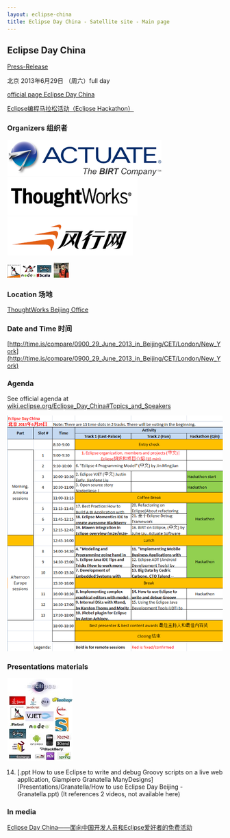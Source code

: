 ```yaml
---
layout: eclipse-china
title: Eclipse Day China - Satellite site - Main page
---
```


## Eclipse Day China

[Press-Release](press-release)	

<p>北京 2013年6月29日 （周六）full day </p>
<p><a href="http://wiki.eclipse.org/Eclipse_Day_China">official page Eclipse Day China</a></p>
<p><a href="hackathon/hackathon_beijing_2013.html">Eclipse编程马拉松活动（Eclipse Hackathon）</a></p>

### Organizers 组织者

![Actuate_logo_SM.jpg](../Pictures/Actuate_logo_SM.jpg)  ![TW-lg-small.png](../Pictures/TW-lg-small.png)  ![Funshion-logo-294.PNG](../Pictures/Funshion-logo-294.PNG)

![JVM-and-Node-2-micro.png](../Pictures/JVM-and-Node-2-micro.png)  ![Jin-logo-micro.jpg](../Pictures/Jin-logo-micro.jpg)

### Location 场地

[ThoughtWorks Beijing Office](/Day/Location/ThoughtWorksOffice)

### Date and Time 时间

[http://time.is/compare/0900_29_June_2013_in_Beijing/CET/London/New_York](http://time.is/compare/0900_29_June_2013_in_Beijing/CET/London/New_York)

### Agenda

See official agenda at [wiki.eclipse.org/Eclipse_Day_China#Topics_and_Speakers](http://wiki.eclipse.org/Eclipse_Day_China#Topics_and_Speakers)

![Agenda-01.PNG](Agenda-01.PNG)

### Presentations materials

![Languages-and-technologies-under-eclipse-5-tiny.jpg](../Pictures/Languages-and-technologies-under-eclipse-5-tiny.jpg)

14) [.ppt How to use Eclipse to write and debug Groovy scripts on a live web application, Giampiero Granatella
 ManyDesigns](Presentations/Granatella/How to use Eclipse Day Beijing - Granatella.ppt) (It references 2 videos, not available here)

### In media

[Eclipse Day China——面向中国开发人员和Eclipse爱好者的免费活动](http://user.qzone.qq.com/1521656858/blog/1370401338)	
